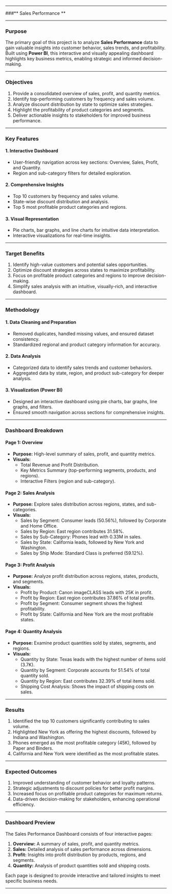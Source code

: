 
---
###** Sales Performance **  
  

---

### **Purpose**  
The primary goal of this project is to analyze **Sales Performance** data to gain valuable insights into customer behavior, sales trends, and profitability. Built using **Power BI**, this interactive and visually appealing dashboard highlights key business metrics, enabling strategic and informed decision-making.  

---

### **Objectives**  
1. Provide a consolidated overview of sales, profit, and quantity metrics.  
2. Identify top-performing customers by frequency and sales volume.  
3. Analyze discount distribution by state to optimize sales strategies.  
4. Highlight the profitability of product categories and segments.  
5. Deliver actionable insights to stakeholders for improved business performance.  

---

### **Key Features**  

#### **1. Interactive Dashboard**  
- User-friendly navigation across key sections: Overview, Sales, Profit, and Quantity.  
- Region and sub-category filters for detailed exploration.  

#### **2. Comprehensive Insights**  
- Top 10 customers by frequency and sales volume.  
- State-wise discount distribution and analysis.  
- Top 5 most profitable product categories and regions.  

#### **3. Visual Representation**  
- Pie charts, bar graphs, and line charts for intuitive data interpretation.  
- Interactive visualizations for real-time insights.  

---

### **Target Benefits**  
1. Identify high-value customers and potential sales opportunities.  
2. Optimize discount strategies across states to maximize profitability.  
3. Focus on profitable product categories and regions to improve decision-making.  
4. Simplify sales analysis with an intuitive, visually-rich, and interactive dashboard.  

---

### **Methodology**  

#### **1. Data Cleaning and Preparation**  
- Removed duplicates, handled missing values, and ensured dataset consistency.  
- Standardized regional and product category information for accuracy.  

#### **2. Data Analysis**  
- Categorized data to identify sales trends and customer behaviors.  
- Aggregated data by state, region, and product sub-category for deeper analysis.  

#### **3. Visualization (Power BI)**  
- Designed an interactive dashboard using pie charts, bar graphs, line graphs, and filters.  
- Ensured smooth navigation across sections for comprehensive insights.  

---

### **Dashboard Breakdown**  

#### **Page 1: Overview**  
- **Purpose:** High-level summary of sales, profit, and quantity metrics.  
- **Visuals:**  
  - Total Revenue and Profit Distribution.  
  - Key Metrics Summary (top-performing segments, products, and regions).  
  - Interactive Filters (region and sub-category).  

#### **Page 2: Sales Analysis**  
- **Purpose:** Explore sales distribution across regions, states, and sub-categories.  
- **Visuals:**  
  - Sales by Segment: Consumer leads (50.56%), followed by Corporate and Home Office.  
  - Sales by Region: East region contributes 31.58%.  
  - Sales by Sub-Category: Phones lead with 0.33M in sales.  
  - Sales by State: California leads, followed by New York and Washington.  
  - Sales by Ship Mode: Standard Class is preferred (59.12%).  

#### **Page 3: Profit Analysis**  
- **Purpose:** Analyze profit distribution across regions, states, products, and segments.  
- **Visuals:**  
  - Profit by Product: Canon imageCLASS leads with 25K in profit.  
  - Profit by Region: East region contributes 37.86% of total profits.  
  - Profit by Segment: Consumer segment shows the highest profitability.  
  - Profit by State: California and New York are the most profitable states.  

#### **Page 4: Quantity Analysis**  
- **Purpose:** Examine product quantities sold by states, segments, and regions.  
- **Visuals:**  
  - Quantity by State: Texas leads with the highest number of items sold (3.7K).  
  - Quantity by Segment: Corporate accounts for 51.54% of total quantity sold.  
  - Quantity by Region: East contributes 32.39% of total items sold.  
  - Shipping Cost Analysis: Shows the impact of shipping costs on sales.  

---

### **Results**  
1. Identified the top 10 customers significantly contributing to sales volume.  
2. Highlighted New York as offering the highest discounts, followed by Indiana and Washington.  
3. Phones emerged as the most profitable category (45K), followed by Paper and Binders.  
4. California and New York were identified as the most profitable states.  

---

### **Expected Outcomes**  
1. Improved understanding of customer behavior and loyalty patterns.  
2. Strategic adjustments to discount policies for better profit margins.  
3. Increased focus on profitable product categories for maximum returns.  
4. Data-driven decision-making for stakeholders, enhancing operational efficiency.  

---

### **Dashboard Preview**  
The Sales Performance Dashboard consists of four interactive pages:  

1. **Overview:** A summary of sales, profit, and quantity metrics.  
2. **Sales:** Detailed analysis of sales performance across dimensions.  
3. **Profit:** Insights into profit distribution by products, regions, and segments.  
4. **Quantity:** Analysis of product quantities sold and shipping costs.  

Each page is designed to provide interactive and tailored insights to meet specific business needs.  

---  


